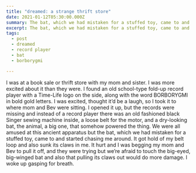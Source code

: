 ```yaml
---
title: "dreamed: a strange thrift store"
date: 2021-01-12T05:30:00.000Z
summary: The bat, which we had mistaken for a stuffed toy, came to and started chasing me around.
excerpt: The bat, which we had mistaken for a stuffed toy, came to and started chasing me around.
tags:
  - post 
  - dreamed
  - record player
  - bat
  - borborygmi

---
```


I was at a book sale or thrift store with my mom and sister. I was more excited about it than they were. I found an old school-type fold-up record player with a Time-Life logo on the side, along with the word BORBORYGMI in bold gold letters. I was excited, thought it’d be a laugh, so I took it to where mom and Bev were sitting. I opened it up, but the records were missing and instead of a record player there was an old fashioned black Singer sewing machine inside, a loose belt for the motor, and a dry-looking bat, the animal, a big one, that somehow powered the thing.  We were all amused at this ancient apparatus but the bat, which we had mistaken for a stuffed toy, came to and started chasing me around. It got hold of my belt loop and also sunk its claws in me. It hurt and I was begging my mom and Bev to pull it off, and they were trying but we’re afraid to touch the big-eyed, big-winged bat and also that pulling its claws out would do more damage. I woke up gasping for breath. 


